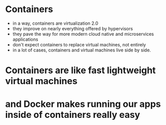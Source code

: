 # Containers

- in a way, containers are virtualization 2.0
- they improve on nearly everything offered by hypervisors
- they pave the way for more modern cloud native and microservices applications
- don't expect containers to replace virtual machines, not entirely
- in a lot of cases, containers and virtual machines live side by side.

# Containers are like fast lightweight virtual machines

# and Docker makes running our apps inside of containers really easy
